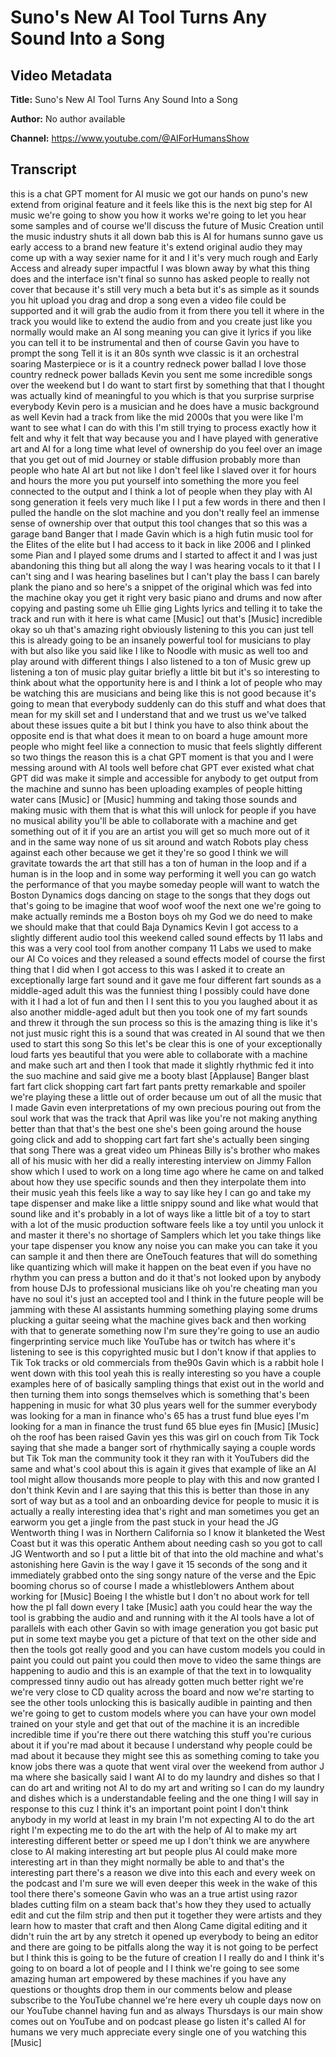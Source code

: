 # Suno's New AI Tool Turns Any Sound Into a Song

## Video Metadata

**Title:** Suno's New AI Tool Turns Any Sound Into a Song

**Author:** No author available

**Channel:** https://www.youtube.com/@AIForHumansShow

## Transcript

this is a chat GPT moment for AI music
we got our hands on puno's new extend
from original feature and it feels like
this is the next big step for AI
music we're going to show you how it
works we're going to let you hear some
samples and of course we'll discuss the
future of Music Creation until the music
industry shuts it all down bab this is
AI for
humans sunno gave us early access to a
brand new feature it's extend original
audio they may come up with a way sexier
name for it and I it's very much rough
and Early Access and already super
impactful I was blown away by what this
thing does and the interface isn't final
so sunno has asked people to really not
cover that because it's still very much
a beta but it's as simple as it sounds
you hit upload you drag and drop a song
even a video file could be supported and
it will grab the audio from it from
there you tell it where in the track you
would like to extend the audio from and
you create just like you normally would
make an AI song meaning you can give it
lyrics if you like you can tell it to be
instrumental and then of course Gavin
you have to prompt the song Tell it is
it an 80s synth wve classic is it an
orchestral soaring Masterpiece or is it
a country redneck power ballad I love
those country redneck power ballads
Kevin you sent me some incredible songs
over the weekend but I do want to start
first by something that that I thought
was actually kind of meaningful to you
which is that you surprise surprise
everybody Kevin pero is a musician and
he does have a music background as well
Kevin had a track from like the mid
2000s that you were like I'm want to see
what I can do with this I'm still trying
to process exactly how it felt and why
it felt that way because you and I have
played with generative art and AI for a
long time what level of ownership do you
feel over an image that you get out of
mid Journey or stable diffusion probably
more than people who hate AI art but not
like I don't feel like I slaved over it
for hours and hours the more you put
yourself into something the more you
feel connected to the output and I think
a lot of people when they play with AI
song generation it feels very much like
I I put a few words in there and then I
pulled the handle on the slot machine
and you don't really feel an immense
sense of ownership over that output this
tool changes that so this was a garage
band Banger that I made Gavin which is a
high futin music tool for the Elites of
the elite but I had access to it back in
like 2006 and I plinked some Pian and I
played some drums and I started to
affect it and I was just abandoning this
thing but all along the way I was
hearing vocals to it that I I can't sing
and I was hearing baselines but I can't
play the bass I can barely plank the
piano and so here's a snippet of the
original which was fed into the
machine okay you get it right very basic
piano and drums and now
after copying and pasting some uh Ellie
ging Lights lyrics and telling it to
take the track and run with it here is
what came
[Music]
out that's
[Music]
incredible okay so uh that's amazing
right obviously listening to this you
can just tell this is already going to
be an insanely powerful tool for
musicians to play with but also like you
said like I like to Noodle with music as
well too and play around with different
things I also listened to a ton of Music
grew up listening a ton of music play
guitar briefly a little bit but it's so
interesting to think about what the
opportunity here is and I think a lot of
people who may be watching this are
musicians and being like this is not
good because it's going to mean that
everybody suddenly can do this stuff and
what does that mean for my skill set and
I understand that and we trust us we've
talked about these issues quite a bit
but I think you have to also think about
the opposite end is that what does it
mean to on board a huge amount more
people who might feel like a connection
to music that feels slightly different
so two things the reason this is a chat
GPT moment is that you and I were
messing around with AI tools well before
chat GPT ever existed what chat GPT did
was make it simple and accessible for
anybody to get output from the machine
and sunno has been uploading examples of
people hitting water cans
[Music]
or
[Music]
humming and taking those sounds and
making music with them that is what this
will unlock for people if you have no
musical ability you'll be able to
collaborate with a machine and get
something out of it if you are an artist
you will get so much more out of it and
in the same way none of us sit around
and watch Robots play chess against each
other because we get it they're so good
I think we will gravitate towards the
art that still has a ton of human in the
loop and if a human is in the loop and
in some way performing it well you can
go watch the performance of that you
maybe someday people will want to watch
the Boston Dynamics dogs dancing on
stage to the songs that they dogs out
that's going to be imagine that woof
woof woof the next one we're going to
make actually reminds me a Boston boys
oh my God we do need to make we should
make that that could Baja Dynamics Kevin
I got access to a slightly different
audio tool this weekend called sound
effects by 11 labs and this was a very
cool tool from another company 11 Labs
we used to make our AI Co voices and
they released a sound effects model of
course the first thing that I did when I
got access to this was I asked it to
create an exceptionally large fart sound
and it gave me four different fart
sounds
as a middle-aged adult this was the
funniest thing I possibly could have
done with it I had a lot of fun and then
I I sent this to you you laughed about
it as also another middle-aged adult but
then you took one of my fart sounds and
threw it through the sun process so this
is the amazing thing is like it's not
just music right this is a sound that
was created in AI sound that we then
used to start this song So this let's be
clear this is one of your exceptionally
loud farts yes beautiful that you were
able to collaborate with a machine and
make such art and then I took that made
it slightly rhythmic fed it into the suo
machine and said give me a booty blast
[Applause]
Banger blast fart
fart click shopping cart fart
fart pants pretty remarkable
and spoiler we're playing these a little
out of order because um out of all the
music that I made Gavin even
interpretations of my own precious
pouring out from the soul work that was
the track that April was like you're not
making anything better than that that's
the best one she's been going around the
house going click and add to shopping
cart fart fart she's actually been
singing that song There was a great
video um Phineas Billy is's brother who
makes all of his music with her did a
really interesting interview on Jimmy
Fallon show which I used to work on a
long time ago where he came on and
talked about how they use specific
sounds and then they interpolate them
into their music yeah this feels like a
way to say like hey I can go and take my
tape dispenser and make like a little
snippy sound and like what would that
sound like and it's probably in a lot of
ways like a little bit of a toy to start
with a lot of the music production
software feels like a toy until you
unlock it and master it there's no
shortage of Samplers which let you take
things like your tape dispenser you know
any noise you can make you can take it
you can sample it and then there are
OneTouch features that will do something
like quantizing which will make it
happen on the beat even if you have no
rhythm you can press a button and do it
that's not looked upon by anybody from
house DJs to professional musicians like
oh you're cheating man you have no soul
it's just an accepted tool and I think
in the future people will be jamming
with these AI assistants humming
something playing some drums plucking a
guitar seeing what the machine gives
back and then working with that to
generate something now I'm sure they're
going to use an audio fingerprinting
service much like YouTube has or twitch
has where it's listening to see is this
copyrighted music but I don't know if
that applies to Tik Tok tracks or old
commercials from the90s Gavin which is a
rabbit hole I went down with this tool
yeah this is really interesting so you
have a couple examples here of of
basically sampling things that exist out
in the world and then turning them into
songs themselves which is something
that's been happening in music for what
30 plus years well for the summer
everybody was looking for a man in
finance who's 65 has a trust fund blue
eyes I'm looking for a man in finance
the trust fund 65 blue
eyes fin
[Music]
[Music]
oh the roof has been raised Gavin yes
this was girl on couch from Tik Tock
saying that she made a banger sort of
rhythmically saying a couple words but
Tik Tok man the community took it they
ran with it YouTubers did the same and
what's cool about this is again it gives
that example of like an AI tool might
allow thousands more people to play with
this and now granted I don't think Kevin
and I are saying that this this is
better than those in any sort of way but
as a tool and an onboarding device for
people to music it is actually a really
interesting idea that's right and man
sometimes you get an earworm you get a
jingle from the past stuck in your head
the JG
Wentworth thing I was in Northern
California so I know it blanketed the
West Coast but it was this operatic
Anthem about needing cash so you got to
call JG Wentworth and so I put a little
bit of that into the old machine and
what's astonishing here Gavin is the way
I gave it 15 seconds of the song and it
immediately grabbed onto the sing songy
nature of the verse and the Epic booming
chorus so of course I made a
whistleblowers Anthem about working for
[Music]
Boeing I the whistle but I don't no
about work for tell how the pl fall down
every I take
[Music]
aath you could hear the way the tool is
grabbing the audio and and running with
it the AI tools have a lot of parallels
with each other Gavin so with image
generation you got basic put put in some
text maybe you get a picture of that
text on the other side and then the
tools got really good and you can have
custom models you could in paint you
could out paint you could then move to
video the same things are happening to
audio and this is an example of that the
text in to lowquality compressed tinny
audio out has already gotten much better
right we're we're very close to CD
quality across the board and now we're
starting to see the other tools
unlocking this is basically audible in
painting and then we're going to get to
custom models where you can have your
own model trained on your style and get
that out of the machine it is an
incredible incredible time if you're
there out there watching this stuff
you're curious about it if you're mad
about it because I understand why people
could be mad about it because they might
see this as something coming to take you
know jobs there was a quote that went
viral over the weekend from author J ma
where she basically said I want AI to do
my laundry and dishes so that I can do
art and writing not AI to do my art and
writing so I can do my laundry and
dishes which is a understandable feeling
and the one thing I will say in response
to this cuz I think it's an important
point point I don't think anybody in my
world at least in my brain I'm not
expecting AI to do the art right I'm
expecting me to do the art with the help
of AI to make my art interesting
different better or speed me up I don't
think we are anywhere close to AI making
interesting art but people plus AI could
make more interesting art in than they
might normally be able to and that's the
interesting part there's a reason we
dive into this each and every week on
the podcast and I'm sure we will even
deeper this week in the wake of this
tool there there's someone Gavin who was
an a true artist using razor blades
cutting film on a steam back that's how
they they used to actually edit and cut
the film strip and then put it together
they were artists and they learn how to
master that craft and then Along Came
digital editing and it didn't ruin the
art by any stretch it opened up
everybody to being an editor and there
are going to be pitfalls along the way
it is not going to be perfect but I
think this is going to be the future of
creation I I really do and I think it's
going to on board a lot of people and I
I think we're going to see some amazing
human art empowered by these machines if
you have any questions or thoughts drop
them in our comments below and please
subscribe to the YouTube channel we're
here every uh couple days now on our
YouTube channel having fun and as always
Thursdays is our main show comes out on
YouTube and on podcast please go listen
it's called AI for humans we very much
appreciate every single one of you
watching this
[Music]

